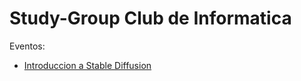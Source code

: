 # Study-Group Club de Informatica

Eventos:
* [Introduccion a Stable Diffusion](stable_diffusion/introduccion_stable_diffusion.md)
